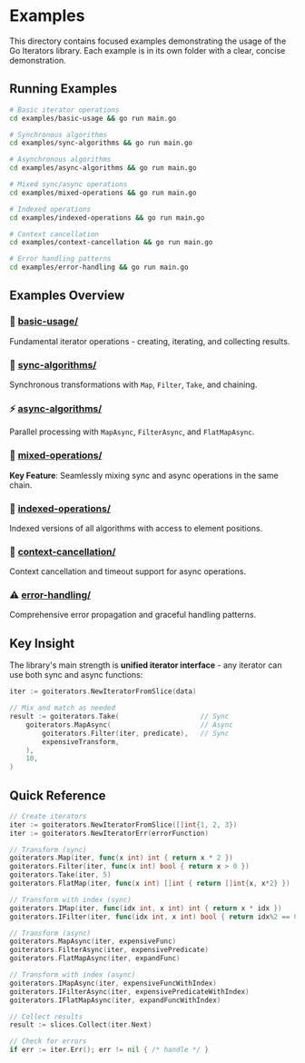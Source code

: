 # Examples

This directory contains focused examples demonstrating the usage of the Go Iterators library. Each example is in its own folder with a clear, concise demonstration.

## Running Examples

```bash
# Basic iterator operations
cd examples/basic-usage && go run main.go

# Synchronous algorithms
cd examples/sync-algorithms && go run main.go

# Asynchronous algorithms  
cd examples/async-algorithms && go run main.go

# Mixed sync/async operations
cd examples/mixed-operations && go run main.go

# Indexed operations
cd examples/indexed-operations && go run main.go

# Context cancellation
cd examples/context-cancellation && go run main.go

# Error handling patterns
cd examples/error-handling && go run main.go
```

## Examples Overview

### 🚀 [basic-usage/](basic-usage/)
Fundamental iterator operations - creating, iterating, and collecting results.

### 🔄 [sync-algorithms/](sync-algorithms/) 
Synchronous transformations with `Map`, `Filter`, `Take`, and chaining.

### ⚡ [async-algorithms/](async-algorithms/)
Parallel processing with `MapAsync`, `FilterAsync`, and `FlatMapAsync`.

### 🔀 [mixed-operations/](mixed-operations/)
**Key Feature**: Seamlessly mixing sync and async operations in the same chain.

### 🔢 [indexed-operations/](indexed-operations/)
Indexed versions of all algorithms with access to element positions.

### 🚫 [context-cancellation/](context-cancellation/)
Context cancellation and timeout support for async operations.

### ⚠️ [error-handling/](error-handling/)
Comprehensive error propagation and graceful handling patterns.

## Key Insight

The library's main strength is **unified iterator interface** - any iterator can use both sync and async functions:

```go
iter := goiterators.NewIteratorFromSlice(data)

// Mix and match as needed
result := goiterators.Take(                    // Sync
    goiterators.MapAsync(                      // Async  
        goiterators.Filter(iter, predicate),   // Sync
        expensiveTransform,
    ),
    10,
)
```

## Quick Reference

```go
// Create iterators
iter := goiterators.NewIteratorFromSlice([]int{1, 2, 3})
iter := goiterators.NewIteratorErr(errorFunction)

// Transform (sync)
goiterators.Map(iter, func(x int) int { return x * 2 })
goiterators.Filter(iter, func(x int) bool { return x > 0 })
goiterators.Take(iter, 5)
goiterators.FlatMap(iter, func(x int) []int { return []int{x, x*2} })

// Transform with index (sync)
goiterators.IMap(iter, func(idx int, x int) int { return x * idx })
goiterators.IFilter(iter, func(idx int, x int) bool { return idx%2 == 0 })

// Transform (async)
goiterators.MapAsync(iter, expensiveFunc)
goiterators.FilterAsync(iter, expensivePredicate)
goiterators.FlatMapAsync(iter, expandFunc)

// Transform with index (async)
goiterators.IMapAsync(iter, expensiveFuncWithIndex)
goiterators.IFilterAsync(iter, expensivePredicateWithIndex)
goiterators.IFlatMapAsync(iter, expandFuncWithIndex)

// Collect results
result := slices.Collect(iter.Next)

// Check for errors
if err := iter.Err(); err != nil { /* handle */ }
```